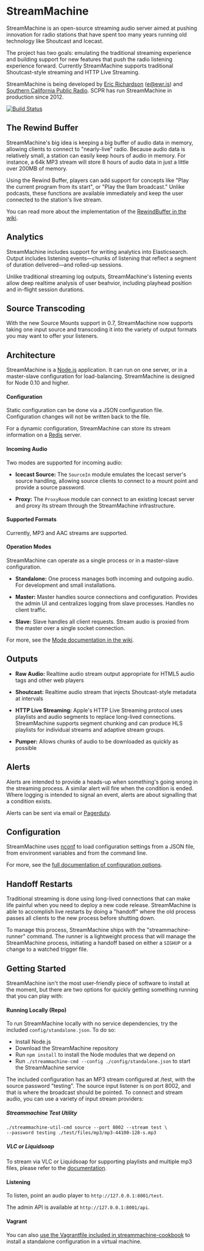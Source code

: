 # StreamMachine

StreamMachine is an open-source streaming audio server aimed at pushing
innovation for radio stations that have spent too many years running old
technology like Shoutcast and Icecast.

The project has two goals: emulating the traditional streaming experience and
building support for new features that push the radio listening experience
forward. Currently StreamMachine supports traditional Shoutcast-style streaming and HTTP Live Streaming.

StreamMachine is being developed by [Eric Richardson](http://ewr.is) (e@ewr.is)
and [Southern California Public Radio](http://scpr.org). SCPR has run
StreamMachine in production since 2012.

[![Build Status](https://travis-ci.org/StreamMachine/StreamMachine.svg)](https://travis-ci.org/StreamMachine/StreamMachine)

## The Rewind Buffer

StreamMachine's big idea is keeping a big buffer of audio data in memory,
allowing clients to connect to "nearly-live" radio. Because audio data is
relatively small, a station can easily keep hours of audio in memory.  For
instance, a 64k MP3 stream will store 8 hours of audio data in just a little
over 200MB of memory.

Using the Rewind Buffer, players can add support for concepts like "Play
the current program from its start", or "Play the 9am broadcast." Unlike
podcasts, these functions are available immediately and keep the user connected
to the station's live stream.

You can read more about the implementation of the
[RewindBuffer in the wiki](https://github.com/StreamMachine/StreamMachine/wiki/RewindBuffer).

## Analytics

StreamMachine includes support for writing analytics into Elasticsearch. Output
includes listening events&mdash;chunks of listening that reflect a segment of
duration delivered&mdash;and rolled-up sessions.

Unlike traditional streaming log outputs, StreamMachine's listening events
allow deep realtime analysis of user beahvior, including playhead position and
in-flight session durations.

## Source Transcoding

With the new Source Mounts support in 0.7, StreamMachine now supports taking
one input source and transcoding it into the variety of output formats you
may want to offer your listeners.

## Architecture

StreamMachine is a [Node.js](http://nodejs.org) application.  It can run on
one server, or in a master-slave configuration for load-balancing.
StreamMachine is designed for Node 0.10 and higher.

#### Configuration

Static configuration can be done via a JSON configuration file.  Configuration
changes will not be written back to the file.

For a dynamic configuration, StreamMachine can store its stream information on
a [Redis](http://redis.io) server.

#### Incoming Audio

Two modes are supported for incoming audio:

* __Icecast Source:__ The `SourceIn` module emulates the Icecast server's
	source handling, allowing source clients to connect to a mount point and
	provide a source password.

* __Proxy:__ The `ProxyRoom` module can connect to an existing Icecast server
	and proxy its stream through the StreamMachine infrastructure.

#### Supported Formats

Currently, MP3 and AAC streams are supported.

#### Operation Modes

StreamMachine can operate as a single process or in a master-slave configuration.

* __Standalone:__ One process manages both incoming and outgoing audio. For
    development and small installations.

* __Master:__ Master handles source connections and configuration. Provides the
    admin UI and centralizes logging from slave processes. Handles no client traffic.

* __Slave:__ Slave handles all client requests. Stream audio is proxied from the
    master over a single socket connection.

For more, see the
[Mode documentation in the wiki](https://github.com/StreamMachine/StreamMachine/wiki/Modes).

## Outputs

* __Raw Audio:__ Realtime audio stream output appropriate for HTML5 audio tags
    and other web players

* __Shoutcast:__ Realtime audio stream that injects Shoutcast-style metadata
    at intervals

* __HTTP Live Streaming:__ Apple's HTTP Live Streaming protocol uses playlists
    and audio segments to replace long-lived connections. StreamMachine supports
    segment chunking and can produce HLS playlists for individual streams and
    adaptive stream groups.

* __Pumper:__ Allows chunks of audio to be downloaded as quickly as possible

## Alerts

Alerts are intended to provide a heads-up when something's going wrong in
the streaming process. A similar alert will fire when the condition is ended.
Where logging is intended to signal an event, alerts are about signalling
that a condition exists.

Alerts can be sent via email or [Pagerduty](http://pagerduty.com).

## Configuration

StreamMachine uses [nconf](https://github.com/flatiron/nconf) to load
configuration settings from a JSON file, from environment variables and from
the command line.

For more, see the
[full documentation of configuration options](https://github.com/StreamMachine/StreamMachine/wiki/Configuration-settings).

## Handoff Restarts

Traditional streaming is done using long-lived connections that can make life
painful when you need to deploy a new code release. StreamMachine is able to
accomplish live restarts by doing a "handoff" where the old process passes all
clients to the new process before shutting down.

To manage this process, StreamMachine ships with the "streammachine-runner"
command. The runner is a lightweight process that will manage the StreamMachine
process, initiating a handoff based on either a `SIGHUP` or a change to a
watched trigger file.

## Getting Started

StreamMachine isn't the most user-friendly piece of software to install at the
moment, but there are two options for quickly getting something running that
you can play with:

#### Running Locally (Repo)

To run StreamMachine locally with no service dependencies, try the included `config/standalone.json`. To do so:

* Install Node.js
* Download the StreamMachine repository
* Run `npm install` to install the Node modules that we depend on
* Run `./streammachine-cmd --config ./config/standalone.json` to start the
  StreamMachine service

The included configuration has an MP3 stream configured at /test, with the
source password "testing".  The source input listener is on port 8002, and
that is where the broadcast should be pointed. To connect and stream audio, you can use a variety of input stream providers:

##### Streammachine Test Utility

    ./streammachine-util-cmd source --port 8002 --stream test \
    --password testing ./test/files/mp3/mp3-44100-128-s.mp3

##### VLC or Liquidsoap

To stream via VLC or Liquidsoap for supporting playlists and multiple mp3 files, please refer to the [documentation](https://github.com/StreamMachine/StreamMachine/wiki/Setting-up-a-local-stream-with-VLC-or-LiquidSoap).

#### Listening

To listen, point an audio player to `http://127.0.0.1:8001/test`.

The admin API is available at `http://127.0.0.1:8001/api`.

#### Vagrant

You can also [use the Vagrantfile included in streammachine-cookbook](https://github.com/StreamMachine/streammachine-cookbook)
to install a standalone configuration in a virtual machine.
